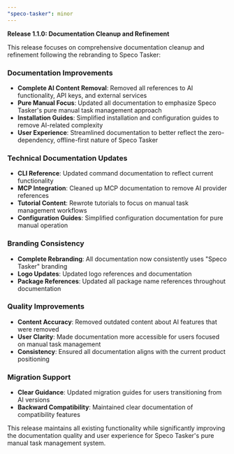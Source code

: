 ```yaml
---
"speco-tasker": minor
---
```


**Release 1.1.0: Documentation Cleanup and Refinement**

This release focuses on comprehensive documentation cleanup and refinement following the rebranding to Speco Tasker:

### Documentation Improvements
- **Complete AI Content Removal**: Removed all references to AI functionality, API keys, and external services
- **Pure Manual Focus**: Updated all documentation to emphasize Speco Tasker's pure manual task management approach
- **Installation Guides**: Simplified installation and configuration guides to remove AI-related complexity
- **User Experience**: Streamlined documentation to better reflect the zero-dependency, offline-first nature of Speco Tasker

### Technical Documentation Updates
- **CLI Reference**: Updated command documentation to reflect current functionality
- **MCP Integration**: Cleaned up MCP documentation to remove AI provider references
- **Tutorial Content**: Rewrote tutorials to focus on manual task management workflows
- **Configuration Guides**: Simplified configuration documentation for pure manual operation

### Branding Consistency
- **Complete Rebranding**: All documentation now consistently uses "Speco Tasker" branding
- **Logo Updates**: Updated logo references and documentation
- **Package References**: Updated all package name references throughout documentation

### Quality Improvements
- **Content Accuracy**: Removed outdated content about AI features that were removed
- **User Clarity**: Made documentation more accessible for users focused on manual task management
- **Consistency**: Ensured all documentation aligns with the current product positioning

### Migration Support
- **Clear Guidance**: Updated migration guides for users transitioning from AI versions
- **Backward Compatibility**: Maintained clear documentation of compatibility features

This release maintains all existing functionality while significantly improving the documentation quality and user experience for Speco Tasker's pure manual task management system.
